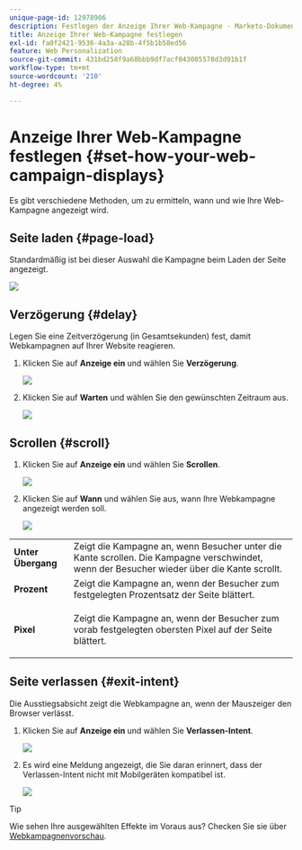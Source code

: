 ```yaml
---
unique-page-id: 12978906
description: Festlegen der Anzeige Ihrer Web-Kampagne - Marketo-Dokumente - Produktdokumentation
title: Anzeige Ihrer Web-Kampagne festlegen
exl-id: fa0f2421-9536-4a3a-a28b-4f5b1b58ed56
feature: Web Personalization
source-git-commit: 431bd258f9a68bbb9df7acf043085578d3d91b1f
workflow-type: tm+mt
source-wordcount: '210'
ht-degree: 4%

---
```


# Anzeige Ihrer Web-Kampagne festlegen {#set-how-your-web-campaign-displays}

Es gibt verschiedene Methoden, um zu ermitteln, wann und wie Ihre Web-Kampagne angezeigt wird.

## Seite laden {#page-load}

Standardmäßig ist bei dieser Auswahl die Kampagne beim Laden der Seite angezeigt.

![](assets/pl1.png)

## Verzögerung {#delay}

Legen Sie eine Zeitverzögerung (in Gesamtsekunden) fest, damit Webkampagnen auf Ihrer Website reagieren.

1. Klicken Sie auf **Anzeige ein** und wählen Sie **Verzögerung**.

   ![](assets/d1.png)

1. Klicken Sie auf **Warten** und wählen Sie den gewünschten Zeitraum aus.

   ![](assets/d2.png)

## Scrollen {#scroll}

1. Klicken Sie auf **Anzeige ein** und wählen Sie **Scrollen**.

   ![](assets/s1.png)

1. Klicken Sie auf **Wann** und wählen Sie aus, wann Ihre Webkampagne angezeigt werden soll.

   ![](assets/s2.png)

<table> 
 <tbody> 
  <tr> 
   <td><strong>Unter Übergang</strong></td> 
   <td>Zeigt die Kampagne an, wenn Besucher unter die Kante scrollen. Die Kampagne verschwindet, wenn der Besucher wieder über die Kante scrollt.</td> 
  </tr> 
  <tr> 
   <td><strong>Prozent</strong></td> 
   <td>Zeigt die Kampagne an, wenn der Besucher zum festgelegten Prozentsatz der Seite blättert.</td> 
  </tr> 
  <tr> 
   <td><strong>Pixel</strong></td> 
   <td><p>Zeigt die Kampagne an, wenn der Besucher zum vorab festgelegten obersten Pixel auf der Seite blättert.</p></td> 
  </tr> 
 </tbody> 
</table>

## Seite verlassen {#exit-intent}

Die Ausstiegsabsicht zeigt die Webkampagne an, wenn der Mauszeiger den Browser verlässt.

1. Klicken Sie auf **Anzeige ein** und wählen Sie **Verlassen-Intent**.

   ![](assets/ei1.png)

1. Es wird eine Meldung angezeigt, die Sie daran erinnert, dass der Verlassen-Intent nicht mit Mobilgeräten kompatibel ist.

   ![](assets/ei2.png)

>[!TIP]
>
>Wie sehen Ihre ausgewählten Effekte im Voraus aus? Checken Sie sie über [Webkampagnenvorschau](/help/marketo/product-docs/web-personalization/working-with-web-campaigns/preview-and-test-a-web-campaign.md).
